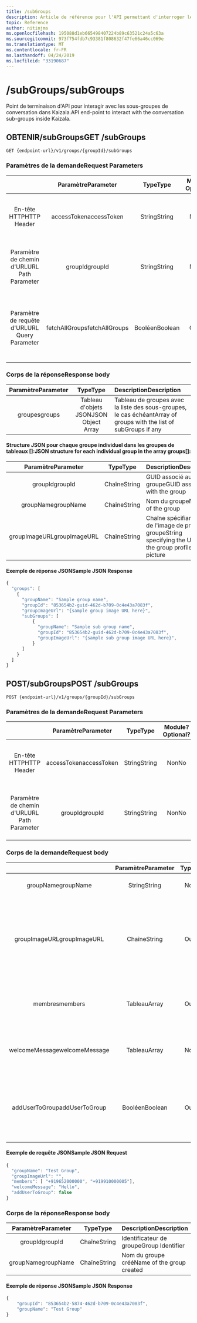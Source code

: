 ```yaml
---
title: /subGroups
description: Article de référence pour l'API permettant d'interroger les données de sous-groupe
topic: Reference
author: nitinjms
ms.openlocfilehash: 195088d1eb665498407224b89c63521c24a5c63a
ms.sourcegitcommit: 973f754fdb7c93381f808632f47fe66a46cc069e
ms.translationtype: MT
ms.contentlocale: fr-FR
ms.lasthandoff: 04/24/2019
ms.locfileid: "33190687"
---
```

# <a name="subgroups"></a><span data-ttu-id="5ec99-103">/subGroups</span><span class="sxs-lookup"><span data-stu-id="5ec99-103">/subGroups</span></span>
<span data-ttu-id="5ec99-104">Point de terminaison d'API pour interagir avec les sous-groupes de conversation dans Kaizala.</span><span class="sxs-lookup"><span data-stu-id="5ec99-104">API end-point to interact with the conversation sub-groups inside Kaizala.</span></span>

## <a name="get-subgroups"></a><span data-ttu-id="5ec99-105">OBTENIR/subGroups</span><span class="sxs-lookup"><span data-stu-id="5ec99-105">GET /subGroups</span></span>

    GET {endpoint-url}/v1/groups/{groupId}/subGroups

### <a name="request-parameters"></a><span data-ttu-id="5ec99-106">Paramètres de la demande</span><span class="sxs-lookup"><span data-stu-id="5ec99-106">Request Parameters</span></span>

|  | <span data-ttu-id="5ec99-107">Paramètre</span><span class="sxs-lookup"><span data-stu-id="5ec99-107">Parameter</span></span> | <span data-ttu-id="5ec99-108">Type</span><span class="sxs-lookup"><span data-stu-id="5ec99-108">Type</span></span> | <span data-ttu-id="5ec99-109">Module?</span><span class="sxs-lookup"><span data-stu-id="5ec99-109">Optional?</span></span> | <span data-ttu-id="5ec99-110">Description</span><span class="sxs-lookup"><span data-stu-id="5ec99-110">Description</span></span> |
| :---: | :---: | :---: | :---: | :--- |
| <span data-ttu-id="5ec99-111">En-tête HTTP</span><span class="sxs-lookup"><span data-stu-id="5ec99-111">HTTP Header</span></span> | <span data-ttu-id="5ec99-112">accessToken</span><span class="sxs-lookup"><span data-stu-id="5ec99-112">accessToken</span></span> | <span data-ttu-id="5ec99-113">String</span><span class="sxs-lookup"><span data-stu-id="5ec99-113">String</span></span> | <span data-ttu-id="5ec99-114">Non</span><span class="sxs-lookup"><span data-stu-id="5ec99-114">No</span></span> | <span data-ttu-id="5ec99-115">Jeton d'accès reçu depuis le point de terminaison auth</span><span class="sxs-lookup"><span data-stu-id="5ec99-115">Access Token received from the auth end-point</span></span> |
| <span data-ttu-id="5ec99-116">Paramètre de chemin d'URL</span><span class="sxs-lookup"><span data-stu-id="5ec99-116">URL Path Parameter</span></span> | <span data-ttu-id="5ec99-117">groupId</span><span class="sxs-lookup"><span data-stu-id="5ec99-117">groupId</span></span> | <span data-ttu-id="5ec99-118">String</span><span class="sxs-lookup"><span data-stu-id="5ec99-118">String</span></span> | <span data-ttu-id="5ec99-119">Non</span><span class="sxs-lookup"><span data-stu-id="5ec99-119">No</span></span> | <span data-ttu-id="5ec99-120">GUID représentant l'ID de ressource de la ressource de groupe spécifique</span><span class="sxs-lookup"><span data-stu-id="5ec99-120">GUID representing the groupId of the specific group resource</span></span> |
| <span data-ttu-id="5ec99-121">Paramètre de requête d'URL</span><span class="sxs-lookup"><span data-stu-id="5ec99-121">URL Query Parameter</span></span> | <span data-ttu-id="5ec99-122">fetchAllGroups</span><span class="sxs-lookup"><span data-stu-id="5ec99-122">fetchAllGroups</span></span> | <span data-ttu-id="5ec99-123">Booléen</span><span class="sxs-lookup"><span data-stu-id="5ec99-123">Boolean</span></span> | <span data-ttu-id="5ec99-124">Oui</span><span class="sxs-lookup"><span data-stu-id="5ec99-124">Yes</span></span> | <span data-ttu-id="5ec99-125">Paramètre pour spécifier si vous souhaitez extraire tous les sous-groupes de la hiérarchie</span><span class="sxs-lookup"><span data-stu-id="5ec99-125">Parameter to specify if you would like to fetch all the subGroups across the hierarchy</span></span> |

### <a name="response-body"></a><span data-ttu-id="5ec99-126">Corps de la réponse</span><span class="sxs-lookup"><span data-stu-id="5ec99-126">Response body</span></span>

| <span data-ttu-id="5ec99-127">Paramètre</span><span class="sxs-lookup"><span data-stu-id="5ec99-127">Parameter</span></span> | <span data-ttu-id="5ec99-128">Type</span><span class="sxs-lookup"><span data-stu-id="5ec99-128">Type</span></span> | <span data-ttu-id="5ec99-129">Description</span><span class="sxs-lookup"><span data-stu-id="5ec99-129">Description</span></span> |
| :---: | :---: | :--- |
| <span data-ttu-id="5ec99-130">groupes</span><span class="sxs-lookup"><span data-stu-id="5ec99-130">groups</span></span> | <span data-ttu-id="5ec99-131">Tableau d'objets JSON</span><span class="sxs-lookup"><span data-stu-id="5ec99-131">JSON Object Array</span></span> | <span data-ttu-id="5ec99-132">Tableau de groupes avec la liste des sous-groupes, le cas échéant</span><span class="sxs-lookup"><span data-stu-id="5ec99-132">Array of groups with the list of subGroups if any</span></span> |

####  <a name="json-structure-for-each-individual-group-in-the-array-groups"></a><span data-ttu-id="5ec99-133">Structure JSON pour chaque groupe individuel dans les groupes de tableaux []:</span><span class="sxs-lookup"><span data-stu-id="5ec99-133">JSON structure for each individual group in the array groups[]:</span></span>

| <span data-ttu-id="5ec99-134">Paramètre</span><span class="sxs-lookup"><span data-stu-id="5ec99-134">Parameter</span></span> | <span data-ttu-id="5ec99-135">Type</span><span class="sxs-lookup"><span data-stu-id="5ec99-135">Type</span></span> | <span data-ttu-id="5ec99-136">Description</span><span class="sxs-lookup"><span data-stu-id="5ec99-136">Description</span></span> |
| :---: | :---: | :--- |
| <span data-ttu-id="5ec99-137">groupId</span><span class="sxs-lookup"><span data-stu-id="5ec99-137">groupId</span></span> | <span data-ttu-id="5ec99-138">Chaîne</span><span class="sxs-lookup"><span data-stu-id="5ec99-138">String</span></span> | <span data-ttu-id="5ec99-139">GUID associé au groupe</span><span class="sxs-lookup"><span data-stu-id="5ec99-139">GUID associated with the group</span></span> |
| <span data-ttu-id="5ec99-140">groupName</span><span class="sxs-lookup"><span data-stu-id="5ec99-140">groupName</span></span> | <span data-ttu-id="5ec99-141">Chaîne</span><span class="sxs-lookup"><span data-stu-id="5ec99-141">String</span></span> | <span data-ttu-id="5ec99-142">Nom du groupe</span><span class="sxs-lookup"><span data-stu-id="5ec99-142">Name of the group</span></span> |
| <span data-ttu-id="5ec99-143">groupImageURL</span><span class="sxs-lookup"><span data-stu-id="5ec99-143">groupImageURL</span></span> | <span data-ttu-id="5ec99-144">Chaîne</span><span class="sxs-lookup"><span data-stu-id="5ec99-144">String</span></span> | <span data-ttu-id="5ec99-145">Chaîne spécifiant l'URL de l'image de profil de groupe</span><span class="sxs-lookup"><span data-stu-id="5ec99-145">String specifying the URL of the group profile picture</span></span> |

#### <a name="sample-json-response"></a><span data-ttu-id="5ec99-146">Exemple de réponse JSON</span><span class="sxs-lookup"><span data-stu-id="5ec99-146">Sample JSON Response</span></span>

```javascript
{
  "groups": [
    {
      "groupName": "Sample group name",
      "groupId": "853654b2-guid-462d-b709-0c4e43a7083f",
      "groupImageUrl": "{sample group image URL here}",
      "subGroups": [
          {
            "groupName": "Sample sub group name",
            "groupId": "853654b2-guid-462d-b709-0c4e43a7083f",
            "groupImageUrl": "{sample sub group image URL here}",
          }
      ]
    }
  ]
}
```

## <a name="post-subgroups"></a><span data-ttu-id="5ec99-147">POST/subGroups</span><span class="sxs-lookup"><span data-stu-id="5ec99-147">POST /subGroups</span></span>

    POST {endpoint-url}/v1/groups/{groupId}/subGroups

### <a name="request-parameters"></a><span data-ttu-id="5ec99-148">Paramètres de la demande</span><span class="sxs-lookup"><span data-stu-id="5ec99-148">Request Parameters</span></span>

|  | <span data-ttu-id="5ec99-149">Paramètre</span><span class="sxs-lookup"><span data-stu-id="5ec99-149">Parameter</span></span> | <span data-ttu-id="5ec99-150">Type</span><span class="sxs-lookup"><span data-stu-id="5ec99-150">Type</span></span> | <span data-ttu-id="5ec99-151">Module?</span><span class="sxs-lookup"><span data-stu-id="5ec99-151">Optional?</span></span> | <span data-ttu-id="5ec99-152">Description</span><span class="sxs-lookup"><span data-stu-id="5ec99-152">Description</span></span> |
| :---: | :---: | :---: | :---: | :--- |
| <span data-ttu-id="5ec99-153">En-tête HTTP</span><span class="sxs-lookup"><span data-stu-id="5ec99-153">HTTP Header</span></span> | <span data-ttu-id="5ec99-154">accessToken</span><span class="sxs-lookup"><span data-stu-id="5ec99-154">accessToken</span></span> | <span data-ttu-id="5ec99-155">String</span><span class="sxs-lookup"><span data-stu-id="5ec99-155">String</span></span> | <span data-ttu-id="5ec99-156">Non</span><span class="sxs-lookup"><span data-stu-id="5ec99-156">No</span></span> | <span data-ttu-id="5ec99-157">Jeton d'accès reçu depuis le point de terminaison auth</span><span class="sxs-lookup"><span data-stu-id="5ec99-157">Access Token received from the auth end-point</span></span> |
| <span data-ttu-id="5ec99-158">Paramètre de chemin d'URL</span><span class="sxs-lookup"><span data-stu-id="5ec99-158">URL Path Parameter</span></span> | <span data-ttu-id="5ec99-159">groupId</span><span class="sxs-lookup"><span data-stu-id="5ec99-159">groupId</span></span> | <span data-ttu-id="5ec99-160">String</span><span class="sxs-lookup"><span data-stu-id="5ec99-160">String</span></span> | <span data-ttu-id="5ec99-161">Non</span><span class="sxs-lookup"><span data-stu-id="5ec99-161">No</span></span> | <span data-ttu-id="5ec99-162">GUID représentant l'ID de ressource de la ressource de groupe spécifique</span><span class="sxs-lookup"><span data-stu-id="5ec99-162">GUID representing the groupId of the specific group resource</span></span> |

### <a name="request-body"></a><span data-ttu-id="5ec99-163">Corps de la demande</span><span class="sxs-lookup"><span data-stu-id="5ec99-163">Request body</span></span>

|  | <span data-ttu-id="5ec99-164">Paramètre</span><span class="sxs-lookup"><span data-stu-id="5ec99-164">Parameter</span></span> | <span data-ttu-id="5ec99-165">Type</span><span class="sxs-lookup"><span data-stu-id="5ec99-165">Type</span></span> | <span data-ttu-id="5ec99-166">Module?</span><span class="sxs-lookup"><span data-stu-id="5ec99-166">Optional?</span></span> | <span data-ttu-id="5ec99-167">Description</span><span class="sxs-lookup"><span data-stu-id="5ec99-167">Description</span></span> |
| :---: | :---: | :---: | :---: | :--- |
| <span data-ttu-id="5ec99-168">groupName</span><span class="sxs-lookup"><span data-stu-id="5ec99-168">groupName</span></span> | <span data-ttu-id="5ec99-169">String</span><span class="sxs-lookup"><span data-stu-id="5ec99-169">String</span></span> | <span data-ttu-id="5ec99-170">Non</span><span class="sxs-lookup"><span data-stu-id="5ec99-170">No</span></span> | <span data-ttu-id="5ec99-171">Nom du sous-groupe</span><span class="sxs-lookup"><span data-stu-id="5ec99-171">Name of the sub group</span></span> |
| <span data-ttu-id="5ec99-172">groupImageURL</span><span class="sxs-lookup"><span data-stu-id="5ec99-172">groupImageURL</span></span> | <span data-ttu-id="5ec99-173">Chaîne</span><span class="sxs-lookup"><span data-stu-id="5ec99-173">String</span></span> | <span data-ttu-id="5ec99-174">Oui</span><span class="sxs-lookup"><span data-stu-id="5ec99-174">Yes</span></span> | <span data-ttu-id="5ec99-175">URL de média de l'image de groupe; L'image doit être téléchargée via le chemin d'accès/Media</span><span class="sxs-lookup"><span data-stu-id="5ec99-175">Media URL of the group image; Image needs to be uploaded through the /media path</span></span> |
| <span data-ttu-id="5ec99-176">membres</span><span class="sxs-lookup"><span data-stu-id="5ec99-176">members</span></span> | <span data-ttu-id="5ec99-177">Tableau</span><span class="sxs-lookup"><span data-stu-id="5ec99-177">Array</span></span> | <span data-ttu-id="5ec99-178">Oui</span><span class="sxs-lookup"><span data-stu-id="5ec99-178">Yes</span></span> | <span data-ttu-id="5ec99-179">Tableau de chaînes de numéros de téléphone bien mis en forme</span><span class="sxs-lookup"><span data-stu-id="5ec99-179">String array of well-formatted phone numbers</span></span> |
| <span data-ttu-id="5ec99-180">welcomeMessage</span><span class="sxs-lookup"><span data-stu-id="5ec99-180">welcomeMessage</span></span> | <span data-ttu-id="5ec99-181">Tableau</span><span class="sxs-lookup"><span data-stu-id="5ec99-181">Array</span></span> | <span data-ttu-id="5ec99-182">Non</span><span class="sxs-lookup"><span data-stu-id="5ec99-182">No</span></span> | <span data-ttu-id="5ec99-183">Tableau de chaînes de numéros de téléphone bien mis en forme</span><span class="sxs-lookup"><span data-stu-id="5ec99-183">String array of well-formatted phone numbers</span></span>  |
| <span data-ttu-id="5ec99-184">addUserToGroup</span><span class="sxs-lookup"><span data-stu-id="5ec99-184">addUserToGroup</span></span> | <span data-ttu-id="5ec99-185">Booléen</span><span class="sxs-lookup"><span data-stu-id="5ec99-185">Boolean</span></span> | <span data-ttu-id="5ec99-186">Oui</span><span class="sxs-lookup"><span data-stu-id="5ec99-186">Yes</span></span> | <span data-ttu-id="5ec99-187">Valeur false si l'utilisateur appelant ne doit pas être ajouté au groupe par défaut</span><span class="sxs-lookup"><span data-stu-id="5ec99-187">Set to False if the calling user should not be added to the group by default</span></span>  |


#### <a name="sample-json-request"></a><span data-ttu-id="5ec99-188">Exemple de requête JSON</span><span class="sxs-lookup"><span data-stu-id="5ec99-188">Sample JSON Request</span></span>

```javascript
{
  "groupName": "Test Group",
  "groupImageUrl": "",
  "members": [ "+919652000000", "+919910000005"],
  "welcomeMessage": "Hello",
  "addUserToGroup": false
}
```

### <a name="response-body"></a><span data-ttu-id="5ec99-189">Corps de la réponse</span><span class="sxs-lookup"><span data-stu-id="5ec99-189">Response body</span></span>

| <span data-ttu-id="5ec99-190">Paramètre</span><span class="sxs-lookup"><span data-stu-id="5ec99-190">Parameter</span></span> | <span data-ttu-id="5ec99-191">Type</span><span class="sxs-lookup"><span data-stu-id="5ec99-191">Type</span></span> | <span data-ttu-id="5ec99-192">Description</span><span class="sxs-lookup"><span data-stu-id="5ec99-192">Description</span></span> |
| :---: | :---: | :--- |
| <span data-ttu-id="5ec99-193">groupId</span><span class="sxs-lookup"><span data-stu-id="5ec99-193">groupId</span></span> | <span data-ttu-id="5ec99-194">Chaîne</span><span class="sxs-lookup"><span data-stu-id="5ec99-194">String</span></span> | <span data-ttu-id="5ec99-195">Identificateur de groupe</span><span class="sxs-lookup"><span data-stu-id="5ec99-195">Group Identifier</span></span> |
| <span data-ttu-id="5ec99-196">groupName</span><span class="sxs-lookup"><span data-stu-id="5ec99-196">groupName</span></span> | <span data-ttu-id="5ec99-197">Chaîne</span><span class="sxs-lookup"><span data-stu-id="5ec99-197">String</span></span> | <span data-ttu-id="5ec99-198">Nom du groupe créé</span><span class="sxs-lookup"><span data-stu-id="5ec99-198">Name of the group created</span></span> |


#### <a name="sample-json-response"></a><span data-ttu-id="5ec99-199">Exemple de réponse JSON</span><span class="sxs-lookup"><span data-stu-id="5ec99-199">Sample JSON Response</span></span>

```javascript
{
    "groupId": "853654b2-5874-462d-b709-0c4e43a7083f",
    "groupName": "Test Group"
}
```
